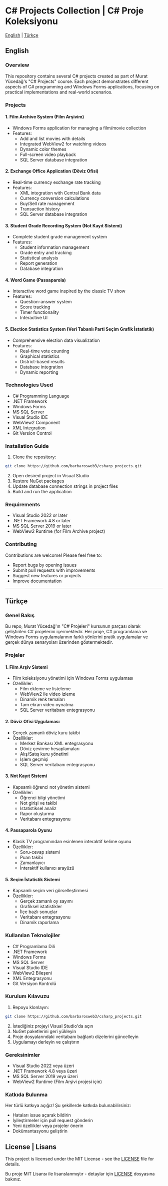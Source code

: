 # C# Projects Collection | C# Proje Koleksiyonu

[English](#english) | [Türkçe](#türkçe)

## English

### Overview
This repository contains several C# projects created as part of Murat Yücedağ's "C# Projects" course. Each project demonstrates different aspects of C# programming and Windows Forms applications, focusing on practical implementations and real-world scenarios.

### Projects

#### 1. Film Archive System (Film Arşivim)
* Windows Forms application for managing a film/movie collection
* Features:
  - Add and list movies with details
  - Integrated WebView2 for watching videos
  - Dynamic color themes
  - Full-screen video playback
  - SQL Server database integration

#### 2. Exchange Office Application (Döviz Ofisi)
* Real-time currency exchange rate tracking
* Features:
  - XML integration with Central Bank data
  - Currency conversion calculations
  - Buy/Sell rate management
  - Transaction history
  - SQL Server database integration

#### 3. Student Grade Recording System (Not Kayıt Sistemi)
* Complete student grade management system
* Features:
  - Student information management
  - Grade entry and tracking
  - Statistical analysis
  - Report generation
  - Database integration

#### 4. Word Game (Passaparola)
* Interactive word game inspired by the classic TV show
* Features:
  - Question-answer system
  - Score tracking
  - Timer functionality
  - Interactive UI

#### 5. Election Statistics System (Veri Tabanlı Parti Seçim Grafik İstatistik)
* Comprehensive election data visualization
* Features:
  - Real-time vote counting
  - Graphical statistics
  - District-based results
  - Database integration
  - Dynamic reporting

### Technologies Used
* C# Programming Language
* .NET Framework
* Windows Forms
* MS SQL Server
* Visual Studio IDE
* WebView2 Component
* XML Integration
* Git Version Control

### Installation Guide
1. Clone the repository:
```bash
git clone https://github.com/barbarosweb3/csharp_projects.git
```
2. Open desired project in Visual Studio
3. Restore NuGet packages
4. Update database connection strings in project files
5. Build and run the application

### Requirements
* Visual Studio 2022 or later
* .NET Framework 4.8 or later
* MS SQL Server 2019 or later
* WebView2 Runtime (for Film Archive project)

### Contributing
Contributions are welcome! Please feel free to:
* Report bugs by opening issues
* Submit pull requests with improvements
* Suggest new features or projects
* Improve documentation

---

## Türkçe

### Genel Bakış
Bu repo, Murat Yücedağ'ın "C# Projeleri" kursunun parçası olarak geliştirilen C# projelerini içermektedir. Her proje, C# programlama ve Windows Forms uygulamalarının farklı yönlerini pratik uygulamalar ve gerçek dünya senaryoları üzerinden göstermektedir.

### Projeler

#### 1. Film Arşiv Sistemi
* Film koleksiyonu yönetimi için Windows Forms uygulaması
* Özellikler:
  - Film ekleme ve listeleme
  - WebView2 ile video izleme
  - Dinamik renk temaları
  - Tam ekran video oynatma
  - SQL Server veritabanı entegrasyonu

#### 2. Döviz Ofisi Uygulaması
* Gerçek zamanlı döviz kuru takibi
* Özellikler:
  - Merkez Bankası XML entegrasyonu
  - Döviz çevirme hesaplamaları
  - Alış/Satış kuru yönetimi
  - İşlem geçmişi
  - SQL Server veritabanı entegrasyonu

#### 3. Not Kayıt Sistemi
* Kapsamlı öğrenci not yönetim sistemi
* Özellikler:
  - Öğrenci bilgi yönetimi
  - Not girişi ve takibi
  - İstatistiksel analiz
  - Rapor oluşturma
  - Veritabanı entegrasyonu

#### 4. Passaparola Oyunu
* Klasik TV programından esinlenen interaktif kelime oyunu
* Özellikler:
  - Soru-cevap sistemi
  - Puan takibi
  - Zamanlayıcı
  - İnteraktif kullanıcı arayüzü

#### 5. Seçim İstatistik Sistemi
* Kapsamlı seçim veri görselleştirmesi
* Özellikler:
  - Gerçek zamanlı oy sayımı
  - Grafiksel istatistikler
  - İlçe bazlı sonuçlar
  - Veritabanı entegrasyonu
  - Dinamik raporlama

### Kullanılan Teknolojiler
* C# Programlama Dili
* .NET Framework
* Windows Forms
* MS SQL Server
* Visual Studio IDE
* WebView2 Bileşeni
* XML Entegrasyonu
* Git Versiyon Kontrolü

### Kurulum Kılavuzu
1. Repoyu klonlayın:
```bash
git clone https://github.com/barbarosweb3/csharp_projects.git
```
2. İstediğiniz projeyi Visual Studio'da açın
3. NuGet paketlerini geri yükleyin
4. Proje dosyalarındaki veritabanı bağlantı dizelerini güncelleyin
5. Uygulamayı derleyin ve çalıştırın

### Gereksinimler
* Visual Studio 2022 veya üzeri
* .NET Framework 4.8 veya üzeri
* MS SQL Server 2019 veya üzeri
* WebView2 Runtime (Film Arşivi projesi için)

### Katkıda Bulunma
Her türlü katkıya açığız! Şu şekillerde katkıda bulunabilirsiniz:
* Hataları issue açarak bildirin
* İyileştirmeler için pull request gönderin
* Yeni özellikler veya projeler önerin
* Dokümantasyonu geliştirin

## License | Lisans
This project is licensed under the MIT License - see the [LICENSE](LICENSE) file for details.

Bu proje MIT Lisansı ile lisanslanmıştır - detaylar için [LICENSE](LICENSE) dosyasına bakınız.
